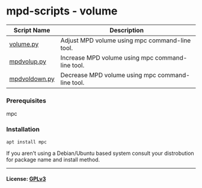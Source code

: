 # mpd-scripts - volume


| Script Name    | Description                                                                   |
|----------------|-------------------------------------------------------------------------------|
| [volume.py](./volume.py)           | Adjust MPD volume using mpc command-line tool.                                 |
| [mpdvolup.py](./mpdvolup.py)       | Increase MPD volume using mpc command-line tool.                               |
| [mpdvoldown.py](./mpdvoldown.py)   | Decrease MPD volume using mpc command-line tool.    
  
### Prerequisites
mpc

### Installation
```
apt install mpc
```
If you aren't using a Debian/Ubuntu based system consult your distrobution for package name and install method.

***
#### License: [GPLv3](../../LICENSE)
